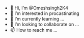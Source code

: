 - 👋 Hi, I’m @Omeshsingh2K4
- 👀 I’m interested in procastinating 
- 🌱 I’m currently learning ...
- 💞️ I’m looking to collaborate on ...
- 📫 How to reach me ...

<!---
Omeshsingh2K4/Omeshsingh2K4 is a ✨ special ✨ repository because its `README.md` (this file) appears on your GitHub profile.
You can click the Preview link to take a look at your changes.
--->

